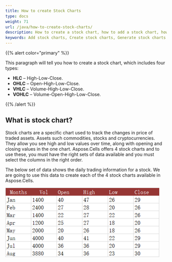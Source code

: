 ```yaml
---
title: How to create Stock Charts
type: docs
weight: 71
url: /java/how-to-create-stock-charts/
description: How to create a stock chart, how to add a stock chart, how to generate a stock chart.
keywords: Add stock charts, Create stock charts, Generate stock charts.
---
```


{{% alert color="primary" %}}

This paragraph will tell you how to create a stock chart, which includes four types:
- **HLC** – High-Low-Close.
- **OHLC** – Open-High-Low-Close.
- **VHLC** – Volume-High-Low-Close.
- **VOHLC** – Volume-Open-High-Low-Close.

{{% /alert %}}

## **What is stock chart?**

Stock charts are a specific chart used to track the changes in price of traded assets.  Assets such commodities, stocks and cryptocurrencies.  They allow you see high and low values over time, along with opening and closing values in the one chart.  Aspose.Cells offers 4 stock charts and to use these, you must have the right sets of data available and you must select the columns in the right order.

The below set of data shows the daily trading information for a stock.  We are going to use this data to create each of the 4 stock charts available in Aspose.Cells. 

![todo:image_alt_text](stock.chart.data.png)